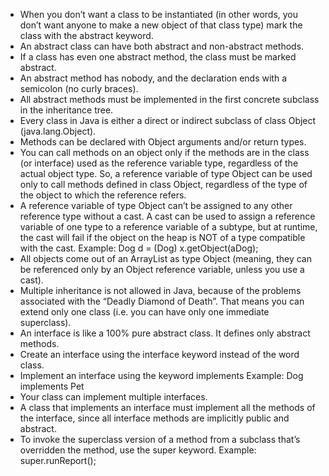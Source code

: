 - When you don’t want a class to be instantiated (in other words, you don’t want anyone to make a new object of that class type) mark the class with the abstract keyword.
- An abstract class can have both abstract and non-abstract methods.
- If a class has even one abstract method, the class must be marked abstract.
- An abstract method has nobody, and the declaration ends with a semicolon (no curly braces).
- All abstract methods must be implemented in the first concrete subclass in the inheritance tree.
- Every class in Java is either a direct or indirect subclass of class Object (java.lang.Object).
- Methods can be declared with Object arguments and/or return types.
- You can call methods on an object only if the methods are in the class (or interface) used as the reference variable type, regardless of the actual object type. So, a reference variable of type Object can be used only to call methods defined in class Object, regardless of the type of the object to which the reference refers.
- A reference variable of type Object can’t be assigned to any other reference type without a cast. A cast can be used to assign a reference variable of one type to a reference variable of a subtype, but at runtime, the cast will fail if the object on the heap is NOT of a type compatible with the cast. Example: Dog d = (Dog) x.getObject(aDog);
- All objects come out of an ArrayList<Object> as type Object (meaning, they can be referenced only by an Object reference variable, unless you use a cast).
- Multiple inheritance is not allowed in Java, because of the problems associated with the “Deadly Diamond of Death”. That means you can extend only one class (i.e. you can have only one immediate superclass).
- An interface is like a 100% pure abstract class. It defines only abstract methods.
- Create an interface using the interface keyword instead of the word class.
- Implement an interface using the keyword implements Example: Dog implements Pet
- Your class can implement multiple interfaces.
- A class that implements an interface must implement all the methods of the interface, since all interface methods are implicitly public and abstract.
- To invoke the superclass version of a method from a subclass that’s overridden the method, use the super keyword. Example: super.runReport();